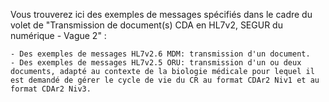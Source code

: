 

Vous trouverez ici des exemples de messages spécifiés dans le cadre du volet de "Transmission de document(s) CDA en HL7v2, SEGUR du numérique - Vague 2" :

    - Des exemples de messages HL7v2.6 MDM: transmission d'un document.
    - Des exemples de messages HL7v2.5 ORU: transmission d'un ou deux documents, adapté au contexte de la biologie médicale pour lequel il est demandé de gérer le cycle de vie du CR au format CDAr2 Niv1 et au format CDAr2 Niv3.
 



